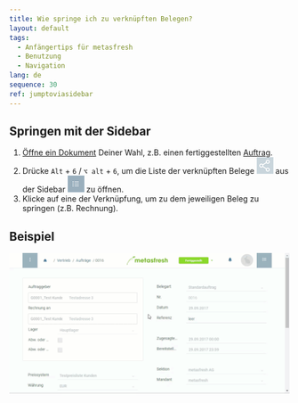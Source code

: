 ```yaml
---
title: Wie springe ich zu verknüpften Belegen?
layout: default
tags:
  - Anfängertips für metasfresh
  - Benutzung
  - Navigation
lang: de
sequence: 30
ref: jumptoviasidebar
---
```


## Springen mit der Sidebar
1. [Öffne ein Dokument](Menu) Deiner Wahl, z.B. einen fertiggestellten [Auftrag](Auftrag_erfassen).
1. Drücke `Alt` + `6` / `⌥ alt` + `6`, um die Liste der verknüpften Belege ![](assets/related_docs_fork.png) aus der Sidebar ![](assets/Sidebar_Icon_WebUI.png) zu öffnen.
1. Klicke auf eine der Verknüpfung, um zu dem jeweiligen Beleg zu springen (z.B. Rechnung).

## Beispiel
![](assets/springezusidebar.gif)
